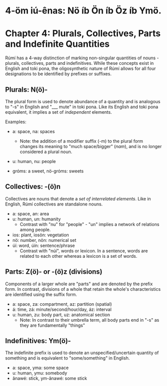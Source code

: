 # 4-öm iú-ênas: Nö íb Ön íb Öz íb Ymö.
# Chapter 4: Plurals, Collectives, Parts and Indefinite Quantities

Rúmí has a 4-way distinction of marking non-singular quantities of nouns - plurals, collectives, parts and indefinitives. While these concepts exist in English and toki pona, the oligosynthetic nature of Rúmí allows for all four designations to be identified by prefixes or suffixes. 

## Plurals: N(ö)-

The plural form is used to denote abundance of a quantity and is analogous to "-s" in English and "___ mute" in toki pona. Like its English and toki pona equivalent, it implies a set of *independent* elements. 

Examples:
* a: space, na: spaces
  * Note: the addition of a modifier suffix (-m) to the plural form changes its meaning to "much space/bigger" (*nam*), and is no longer considered a plural noun.

* u: human, nu: people
* gróms: a sweet, nö-gróms: sweets

## Collectives: -(ö)n

Collectives are nouns that denote a *set of interrelated elements*. Like in English, Rúmí collectives are standalone nouns.

* a: space, an: area
* u: human, un: humanity
  * Contrast with "nu" for "people" - "un" implies a network of relations among people.
* ios: plant, iosön: vegetation
* nö: number, nön: numerical set
* úí: word, úín: sentence/phrase
  * Contrast with "núí", words or lexicon. In a sentence, words are related to each other whereas a lexicon is a set of words.
 
## Parts: Z(ö)- or -(ö)z (divisions)

Components of a larger whole are "parts" and are denoted by the prefix form. In contrast, divisions of a whole that retain the whole's characteristics are identified using the suffix form.

* a: space, za: compartment, az: partition (spatial)
* á: time, zá: minute/second/hour/day, áz: interval
* u: human, zu: body part, uz: anatomical section
  * Note: In contrast to their umbrella term, all body parts end in "-s" as they are fundamentally "things"

## Indefinitives: Ym(ö)-

The indefinite prefix is used to denote an unspecified/uncertain quantity of something and is equivalent to "some/something" in English.

* a: space, yma: some space
* u: human, ymu: somebody
* ânawé: stick, ym-ânawé: some stick


















